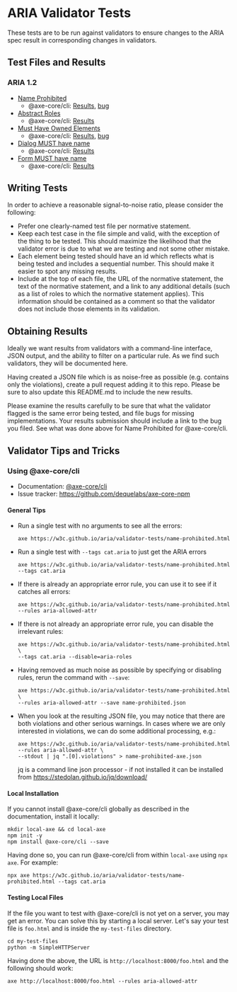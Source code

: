 # ARIA Validator Tests

These tests are to be run against validators to ensure changes to the ARIA spec result in
corresponding changes in validators.

## Test Files and Results

### ARIA 1.2

* [Name Prohibited](name-prohibited.html)
  * @axe-core/cli: [Results](name-prohibited-axe.json), [bug](https://github.com/dequelabs/axe-core-npm/issues/275)
* [Abstract Roles](abstract-roles-prohibited.html)
  * @axe-core/cli: [Results](absract-roles-prohibited.json)
* [Must Have Owned Elements](must-have-owned-elements.html)
  * @axe-core/cli: [Results](must-have-owned-elements.json), [bug](https://github.com/dequelabs/axe-core-npm/issues/292)
* [Dialog MUST have name](dialog-must-have-name.html)
  * @axe-core/cli: [Results](dialog-must-have-name-axe.json)
* [Form MUST have name](form-role-must-have-name.html)
  * @axe-core/cli: [Results]()

## Writing Tests

In order to achieve a reasonable signal-to-noise ratio, please consider the following:

* Prefer one clearly-named test file per normative statement.
* Keep each test case in the file simple and valid, with the exception of the thing to be tested.
  This should maximize the likelihood that the validator error is due to what we are testing and
  not some other mistake.
* Each element being tested should have an id which reflects what is being tested and includes a
  sequential number. This should make it easier to spot any missing results.
* Include at the top of each file, the URL of the normative statement, the text of the normative
  statement, and a link to any additional details (such as a list of roles to which the normative
  statement applies). This information should be contained as a comment so that the validator does
  not include those elements in its validation.

## Obtaining Results

Ideally we want results from validators with a command-line interface, JSON output, and the ability
to filter on a particular rule. As we find such validators, they will be documented here.

Having created a JSON file which is as noise-free as possible (e.g. contains only the violations),
create a pull request adding it to this repo. Please be sure to also update this README.md to
include the new results.

Please examine the results carefully to be sure that what the validator flagged is the same error
being tested, and file bugs for missing implementations. Your results submission should include a
link to the bug you filed. See what was done above for Name Prohibited for @axe-core/cli.

## Validator Tips and Tricks

### Using @axe-core/cli

* Documentation: [@axe-core/cli](https://www.npmjs.com/package/@axe-core/cli)
* Issue tracker: https://github.com/dequelabs/axe-core-npm

#### General Tips
* Run a single test with no arguments to see all the errors:
  ```
  axe https://w3c.github.io/aria/validator-tests/name-prohibited.html
  ```
* Run a single test with `--tags cat.aria` to just get the ARIA errors
  ```
  axe https://w3c.github.io/aria/validator-tests/name-prohibited.html --tags cat.aria
  ```
* If there is already an appropriate error rule, you can use it to see if it catches all errors:
  ```
  axe https://w3c.github.io/aria/validator-tests/name-prohibited.html --rules aria-allowed-attr
  ```
* If there is not already an appropriate error rule, you can disable the irrelevant rules:
  ```
  axe https://w3c.github.io/aria/validator-tests/name-prohibited.html \
  --tags cat.aria --disable=aria-roles
  ```
* Having removed as much noise as possible by specifying or disabling rules, rerun the command with `--save`:
  ```
  axe https://w3c.github.io/aria/validator-tests/name-prohibited.html \
  --rules aria-allowed-attr --save name-prohibited.json
  ```
* When you look at the resulting JSON file, you may notice that there are both violations and other serious warnings.
  In cases where we are only interested in violations, we can do some additional processing, e.g.:
  ```
  axe https://w3c.github.io/aria/validator-tests/name-prohibited.html --rules aria-allowed-attr \
  --stdout | jq ".[0].violations" > name-prohibited-axe.json
  ```

  jq is a command line json processor - if not installed it can be installed from https://stedolan.github.io/jq/download/

#### Local Installation
If you cannot install @axe-core/cli globally as described in the documentation, install it locally:

```
mkdir local-axe && cd local-axe
npm init -y
npm install @axe-core/cli --save
```

Having done so, you can run @axe-core/cli from within `local-axe` using `npx axe`. For example:

```
npx axe https://w3c.github.io/aria/validator-tests/name-prohibited.html --tags cat.aria
```

#### Testing Local Files
If the file you want to test with @axe-core/cli is not yet on a server, you may get an error.
You can solve this by starting a local server. Let's say your test file is `foo.html` and is
inside the `my-test-files` directory.

```
cd my-test-files
python -m SimpleHTTPServer
```

Having done the above, the URL is `http://localhost:8000/foo.html` and the following should work:

```
axe http://localhost:8000/foo.html --rules aria-allowed-attr
```
